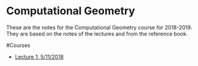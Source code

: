 # Computational Geometry

These are the notes for the Computational Geometry course for 2018-2019. They are
based on the notes of the lectures and from the reference book.

#Courses

- [Lecture 1: 5/11/2018](./1.html)
